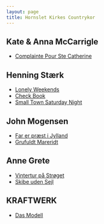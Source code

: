 ```yaml
---
layout: page
title: Hornslet Kirkes Countrykor
---
```


Kate & Anna McCarrigle
----
- [Complainte Pour Ste Catherine](https://youtu.be/XP8S249NxtI)

Henning Stærk
----
- [Lonely Weekends](https://youtu.be/fKK7dkpeDqQ)
- [Check Book](https://youtu.be/bjNK1MYUquE)
- [Small Town Saturday Night](https://youtu.be/n7bd2MBfa2M)

John Mogensen
----
- [Far er præst i Jylland](https://youtu.be/C0gpflbHWFw)
- [Grufuldt Mareridt](https://youtu.be/PxYdeuqUU-k)

Anne Grete
----
- [Vintertur på Strøget](https://youtu.be/h9Fk3o9wSzU)
- [Skibe uden Sejl](https://youtu.be/HgIm4uKaXZU)

KRAFTWERK
----
- [Das Modell](https://youtu.be/o0iga1eNgvA)
